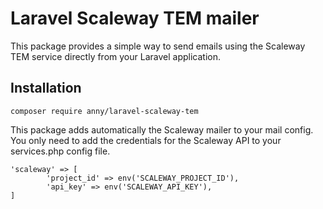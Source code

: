 # Laravel Scaleway TEM mailer
This package provides a simple way to send emails using the Scaleway TEM service directly from your Laravel application.

## Installation
```
composer require anny/laravel-scaleway-tem
```
This package adds automatically the Scaleway mailer to your mail config. 
You only need to add the credentials for the Scaleway API to your services.php config file.

```
'scaleway' => [
        'project_id' => env('SCALEWAY_PROJECT_ID'),
        'api_key' => env('SCALEWAY_API_KEY'),
]
```